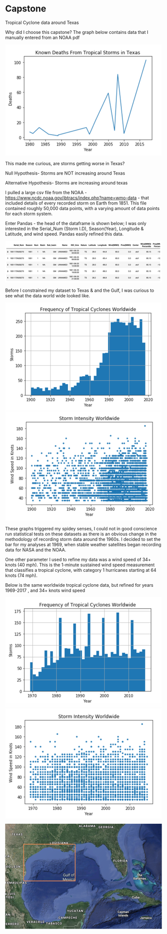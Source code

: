 # Capstone
Tropical Cyclone data around Texas

Why did I choose this capstone? The graph below contains data that I manually entered from an NOAA pdf 

![Screenshot](https://github.com/zuhbeer/Capstone/blob/caps/deaths.png)

This made me curious, are storms getting worse in Texas?

Null Hypothesis- Storms are NOT increasing around Texas

Alternative Hypothesis- Storms are increasing around texas




I pulled a large csv file from the NOAA - https://www.ncdc.noaa.gov/ibtracs/index.php?name=wmo-data -
that included details of every recorded storm on Earth from 1851. This file contained roughly 50,000 data points, with a varying amount of data points for each storm system. 

Enter Pandas - the head of the dataframe is shown below; I was only interested in the Serial_Num (Storm I.D), Season(Year), Longitude & Latitude, and wind speed. Pandas easily refined this data. 

![Screenshot](https://github.com/zuhbeer/Capstone/blob/caps/Storm%20Header.png)

Before I constrained my dataset to Texas & and the Gulf, I was curious to see what the data world wide looked like.

![Screenshot](https://github.com/zuhbeer/Capstone/blob/caps/1900%20frequency.png)
![Screenshot](https://github.com/zuhbeer/Capstone/blob/caps/1900%20intensity.png)

These graphs triggered my spidey senses, I could not in good conscience run statistical tests on these datasets as there is an obvious change in the methodology of recording storm data around the 1960s. I decided to set the bar for my analyses at 1969, when stable weather satellites began recording data for NASA and the NOAA.

One other parameter I used to refine my data was a wind speed of 34+ knots (40 mph). This is the 1-minute sustained wind speed measurement that classifies a tropical cyclone, with category 1 hurricanes starting at 64 knots (74 mph).

Below is the same worldwide tropical cyclone data, but refined for years 1969-2017 , and 34+ knots wind speed

![Screenshot](https://github.com/zuhbeer/Capstone/blob/caps/1969%20frequency.png)
![Screenshot](https://github.com/zuhbeer/Capstone/blob/caps/1969%20intensity.png)

![Screenshot](https://github.com/zuhbeer/Capstone/blob/caps/Screen%20Shot%20Gulf.png)
